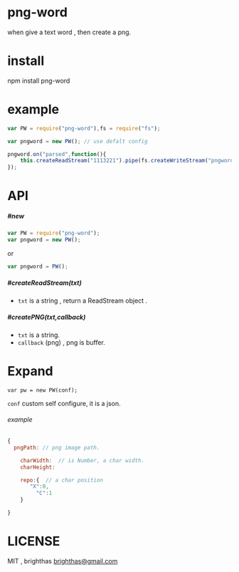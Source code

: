 png-word
========

when give a text word , then create a png.

install
=======

  npm install png-word

example
=======
```js
var PW = require("png-word"),fs = require("fs");

var pngword = new PW(); // use defalt config

pngword.on("parsed",function(){
	this.createReadStream("1113221").pipe(fs.createWriteStream("pngword.png"))
});
```
API
===

##### #new
```js
var PW = require("png-word");
var pngword = new PW(); 
```
or
```js
var pngword = PW();
```

##### #createReadStream(txt) 

+ `txt` is a string , return a ReadStream object .

##### #createPNG(txt,callback) 

+ `txt` is a string.
+ `callback` (png) , png is buffer.

Expand
======

`var pw = new PW(conf);` 

`conf` custom self configure, it is a json. 

###### example
```js
{
  pngPath: // png image path.

	charWidth:  // is Number, a char width.
	charHeight:

	repo:{  // a char position 
	   "X":0,
		 "C":1
	}

}

```

LICENSE
========

MIT , brighthas <brighthas@gmail.com>
